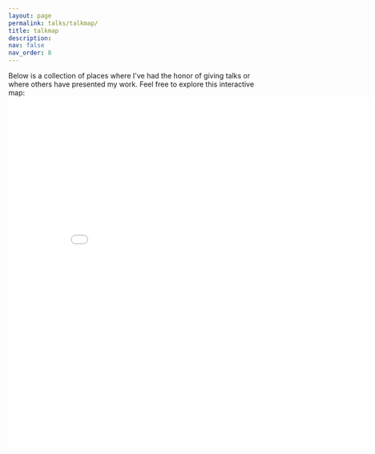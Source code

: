 ```yaml
---
layout: page
permalink: talks/talkmap/
title: talkmap
description:
nav: false
nav_order: 8
---
```


<p>Below is a collection of places where I've had the honor of giving talks or where others have presented my work. Feel free to explore this interactive map:
<iframe src="/talkmap/map.html" height="700" width="850" style="border:none;"></iframe>


